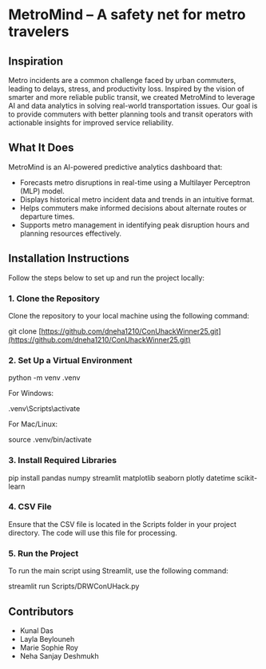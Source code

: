 # MetroMind – A safety net for metro travelers
## Inspiration

Metro incidents are a common challenge faced by urban commuters, leading to delays, stress, and productivity loss. Inspired by the vision of smarter and more reliable public transit, we created MetroMind to leverage AI and data analytics in solving real-world transportation issues. Our goal is to provide commuters with better planning tools and transit operators with actionable insights for improved service reliability.

## What It Does

MetroMind is an AI-powered predictive analytics dashboard that:

- Forecasts metro disruptions in real-time using a Multilayer Perceptron (MLP) model.
- Displays historical metro incident data and trends in an intuitive format.
- Helps commuters make informed decisions about alternate routes or departure times.
- Supports metro management in identifying peak disruption hours and planning resources effectively.

## Installation Instructions

Follow the steps below to set up and run the project locally:

### 1. Clone the Repository
Clone the repository to your local machine using the following command:

git clone [https://github.com/dneha1210/ConUhackWinner25.git](https://github.com/dneha1210/ConUhackWinner25.git)

### 2. Set Up a Virtual Environment

python -m venv .venv

For Windows:

.venv\Scripts\activate


For Mac/Linux:

source .venv/bin/activate

### 3. Install Required Libraries

pip install pandas numpy streamlit matplotlib seaborn plotly datetime scikit-learn

### 4. CSV File

Ensure that the CSV file is located in the Scripts folder in your project directory. The code will use this file for processing.

### 5. Run the Project

To run the main script using Streamlit, use the following command:

streamlit run Scripts/DRWConUHack.py

## Contributors

- Kunal Das
- Layla Beylouneh
- Marie Sophie Roy
- Neha Sanjay Deshmukh









